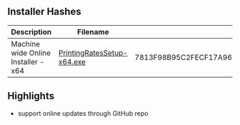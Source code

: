 ## Installer Hashes

| Description                         | Filename                                                                                                                        | sha256 hash |
| ----------------------------------- | ------------------------------------------------------------------------------------------------------------------------------- | ----------- |
| Machine wide Online Installer - x64 | [PrintingRatesSetup-x64.exe](https://github.com/Deadbush225/PrintingRates/releases/download/v0.0.4/PrintingRatesSetup-x64.exe) | 7813F98B95C2FECF17A96B1727FDBC163EC6053F5E9890736654D2799A4C2A69      |

## Highlights

- support online updates through GitHub repo

